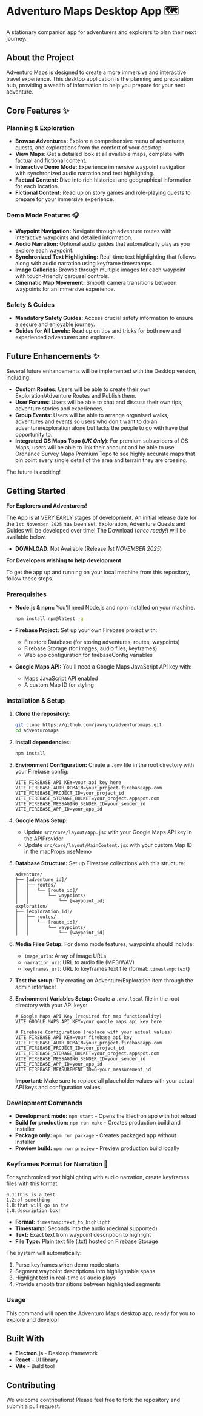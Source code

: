 # Adventuro Maps Desktop App 🗺️

A stationary companion app for adventurers and explorers to plan their next journey.

## About the Project

Adventuro Maps is designed to create a more immersive and interactive travel experience. This desktop application is the planning and preparation hub, providing a wealth of information to help you prepare for your next adventure.

## Core Features ✨

### Planning & Exploration
- **Browse Adventures:** Explore a comprehensive menu of adventures, quests, and explorations from the comfort of your desktop.
- **View Maps:** Get a detailed look at all available maps, complete with factual and fictional content.
- **Interactive Demo Mode:** Experience immersive waypoint navigation with synchronized audio narration and text highlighting.
- **Factual Content:** Dive into rich historical and geographical information for each location.
- **Fictional Content:** Read up on story games and role-playing quests to prepare for your immersive experience.

### Demo Mode Features 🎧
- **Waypoint Navigation:** Navigate through adventure routes with interactive waypoints and detailed information.
- **Audio Narration:** Optional audio guides that automatically play as you explore each waypoint.
- **Synchronized Text Highlighting:** Real-time text highlighting that follows along with audio narration using keyframe timestamps.
- **Image Galleries:** Browse through multiple images for each waypoint with touch-friendly carousel controls.
- **Cinematic Map Movement:** Smooth camera transitions between waypoints for an immersive experience.

### Safety & Guides
- **Mandatory Safety Guides:** Access crucial safety information to ensure a secure and enjoyable journey.
- **Guides for All Levels:** Read up on tips and tricks for both new and experienced adventurers and explorers.

## Future Enhancements ✨

Several future enhancements will be implemented with the Desktop version, including:

- **Custom Routes**: Users will be able to create their own Exploration/Adventure Routes and Publish them.
- **User Forums**: Users will be able to chat and discuss their own tips, adventure stories and experiences.
- **Group Events**: Users will be able to arrange organised walks, adventures and events so users who don't want to do an adventure/exploration alone but lacks the people to go with have that opportunity to.
- **Integrated OS Maps Topo (*UK Only*)**: For premium subscribers of OS Maps, users will be able to link their account and be able to use Ordnance Survey Maps Premium Topo to see highly accurate maps that pin point every single detail of the area and terrain they are crossing.

The future is exciting!

## Getting Started

**For Explorers and Adventurers!**

The App is at VERY EARLY stages of development. An initial release date for the `1st November 2025` has been set. Exploration, Adventure Quests and Guides will be developed over time! The Download (*once ready!*) will be available below.

- **DOWNLOAD**: Not Available (Release *1st NOVEMBER 2025*)

**For Developers wishing to help development**

To get the app up and running on your local machine from this repository, follow these steps.

### Prerequisites

- **Node.js & npm:** You'll need Node.js and npm installed on your machine.
  ```bash
  npm install npm@latest -g
  ```

- **Firebase Project:** Set up your own Firebase project with:
  - Firestore Database (for storing adventures, routes, waypoints)
  - Firebase Storage (for images, audio files, keyframes)
  - Web app configuration for firebaseConfig variables

- **Google Maps API:** You'll need a Google Maps JavaScript API key with:
  - Maps JavaScript API enabled
  - A custom Map ID for styling

### Installation & Setup

1. **Clone the repository:**
   ```bash
   git clone https://github.com/jawrynx/adventuromaps.git
   cd adventuromaps
   ```

2. **Install dependencies:**
   ```bash
   npm install
   ```

3. **Environment Configuration:**
   Create a `.env` file in the root directory with your Firebase config:
   ```env
   VITE_FIREBASE_API_KEY=your_api_key_here
   VITE_FIREBASE_AUTH_DOMAIN=your_project.firebaseapp.com
   VITE_FIREBASE_PROJECT_ID=your_project_id
   VITE_FIREBASE_STORAGE_BUCKET=your_project.appspot.com
   VITE_FIREBASE_MESSAGING_SENDER_ID=your_sender_id
   VITE_FIREBASE_APP_ID=your_app_id
   ```

4. **Google Maps Setup:**
   - Update `src/core/layout/App.jsx` with your Google Maps API key in the APIProvider
   - Update `src/core/layout/MainContent.jsx` with your custom Map ID in the mapProps useMemo

5. **Database Structure:**
   Set up Firestore collections with this structure:
   ```
   adventure/
   ├── [adventure_id]/
   │   ├── routes/
   │   │   └── [route_id]/
   │   │       └── waypoints/
   │   │           └── [waypoint_id]
   exploration/
   ├── [exploration_id]/
   │   ├── routes/
   │   │   └── [route_id]/
   │   │       └── waypoints/
   │   │           └── [waypoint_id]
   ```

6. **Media Files Setup:**
   For demo mode features, waypoints should include:
   - `image_urls`: Array of image URLs
   - `narration_url`: URL to audio file (MP3/WAV)
   - `keyframes_url`: URL to keyframes text file (format: `timestamp:text`)

7. **Test the setup:**
   Try creating an Adventure/Exploration item through the admin interface!

7. **Environment Variables Setup:**
   Create a `.env.local` file in the root directory with your API keys:
   ```
   # Google Maps API Key (required for map functionality)
   VITE_GOOGLE_MAPS_API_KEY=your_google_maps_api_key_here
   
   # Firebase Configuration (replace with your actual values)
   VITE_FIREBASE_API_KEY=your_firebase_api_key
   VITE_FIREBASE_AUTH_DOMAIN=your_project.firebaseapp.com
   VITE_FIREBASE_PROJECT_ID=your_project_id
   VITE_FIREBASE_STORAGE_BUCKET=your_project.appspot.com
   VITE_FIREBASE_MESSAGING_SENDER_ID=your_sender_id
   VITE_FIREBASE_APP_ID=your_app_id
   VITE_FIREBASE_MEASUREMENT_ID=G-your_measurement_id
   ```
   
   **Important:** Make sure to replace all placeholder values with your actual API keys and configuration values.

### Development Commands

- **Development mode:** `npm start` - Opens the Electron app with hot reload
- **Build for production:** `npm run make` - Creates production build and installer
- **Package only:** `npm run package` - Creates packaged app without installer
- **Preview build:** `npm run preview` - Preview production build locally

### Keyframes Format for Narration 🎵

For synchronized text highlighting with audio narration, create keyframes files with this format:

```
0.1:This is a test
1.2:of something
1.8:that will go in the
2.8:description box!
```

- **Format:** `timestamp:text_to_highlight`
- **Timestamp:** Seconds into the audio (decimal supported)
- **Text:** Exact text from waypoint description to highlight
- **File Type:** Plain text file (.txt) hosted on Firebase Storage

The system will automatically:
1. Parse keyframes when demo mode starts
2. Segment waypoint descriptions into highlightable spans
3. Highlight text in real-time as audio plays
4. Provide smooth transitions between highlighted segments

### Usage

This command will open the Adventuro Maps desktop app, ready for you to explore and develop!

## Built With

- **Electron.js** - Desktop framework
- **React** - UI library
- **Vite** - Build tool

## Contributing

We welcome contributions! Please feel free to fork the repository and submit a pull request.